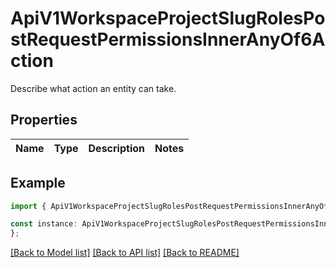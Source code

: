 # ApiV1WorkspaceProjectSlugRolesPostRequestPermissionsInnerAnyOf6Action

Describe what action an entity can take.

## Properties

Name | Type | Description | Notes
------------ | ------------- | ------------- | -------------

## Example

```typescript
import { ApiV1WorkspaceProjectSlugRolesPostRequestPermissionsInnerAnyOf6Action } from './api';

const instance: ApiV1WorkspaceProjectSlugRolesPostRequestPermissionsInnerAnyOf6Action = {
};
```

[[Back to Model list]](../README.md#documentation-for-models) [[Back to API list]](../README.md#documentation-for-api-endpoints) [[Back to README]](../README.md)
